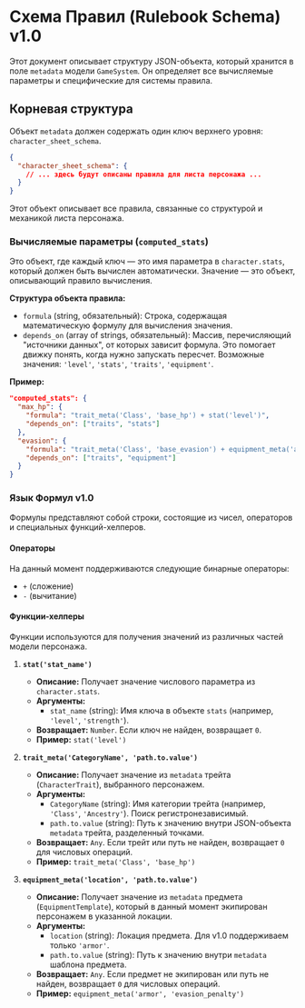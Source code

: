 # Схема Правил (Rulebook Schema) v1.0

Этот документ описывает структуру JSON-объекта, который хранится в поле `metadata` модели `GameSystem`. Он определяет все вычисляемые параметры и специфические для системы правила.

## Корневая структура

Объект `metadata` должен содержать один ключ верхнего уровня: `character_sheet_schema`.

```json
{
  "character_sheet_schema": {
    // ... здесь будут описаны правила для листа персонажа ...
  }
}
```

Этот объект описывает все правила, связанные со структурой и механикой листа персонажа.

### Вычисляемые параметры (`computed_stats`)

Это объект, где каждый ключ — это имя параметра в `character.stats`, который должен быть вычислен автоматически. Значение — это объект, описывающий правило вычисления.

**Структура объекта правила:**

*   `formula` (string, обязательный): Строка, содержащая математическую формулу для вычисления значения.
*   `depends_on` (array of strings, обязательный): Массив, перечисляющий "источники данных", от которых зависит формула. Это помогает движку понять, когда нужно запускать пересчет. Возможные значения: `'level'`, `'stats'`, `'traits'`, `'equipment'`.

**Пример:**

```json
"computed_stats": {
  "max_hp": {
    "formula": "trait_meta('Class', 'base_hp') + stat('level')",
    "depends_on": ["traits", "stats"]
  },
  "evasion": {
    "formula": "trait_meta('Class', 'base_evasion') + equipment_meta('armor', 'evasion_penalty')",
    "depends_on": ["traits", "equipment"]
  }
}
```

### Язык Формул v1.0

Формулы представляют собой строки, состоящие из чисел, операторов и специальных функций-хелперов.

#### Операторы

На данный момент поддерживаются следующие бинарные операторы:
*   `+` (сложение)
*   `-` (вычитание)

#### Функции-хелперы

Функции используются для получения значений из различных частей модели персонажа.

1.  **`stat('stat_name')`**
    *   **Описание:** Получает значение числового параметра из `character.stats`.
    *   **Аргументы:**
        *   `stat_name` (string): Имя ключа в объекте `stats` (например, `'level'`, `'strength'`).
    *   **Возвращает:** `Number`. Если ключ не найден, возвращает `0`.
    *   **Пример:** `stat('level')`

2.  **`trait_meta('CategoryName', 'path.to.value')`**
    *   **Описание:** Получает значение из `metadata` трейта (`CharacterTrait`), выбранного персонажем.
    *   **Аргументы:**
        *   `CategoryName` (string): Имя категории трейта (например, `'Class'`, `'Ancestry'`). Поиск регистронезависимый.
        *   `path.to.value` (string): Путь к значению внутри JSON-объекта `metadata` трейта, разделенный точками.
    *   **Возвращает:** `Any`. Если трейт или путь не найден, возвращает `0` для числовых операций.
    *   **Пример:** `trait_meta('Class', 'base_hp')`

3.  **`equipment_meta('location', 'path.to.value')`**
    *   **Описание:** Получает значение из `metadata` предмета (`EquipmentTemplate`), который в данный момент экипирован персонажем в указанной локации.
    *   **Аргументы:**
        *   `location` (string): Локация предмета. Для v1.0 поддерживаем только `'armor'`.
        *   `path.to.value` (string): Путь к значению внутри `metadata` шаблона предмета.
    *   **Возвращает:** `Any`. Если предмет не экипирован или путь не найден, возвращает `0` для числовых операций.
    *   **Пример:** `equipment_meta('armor', 'evasion_penalty')`